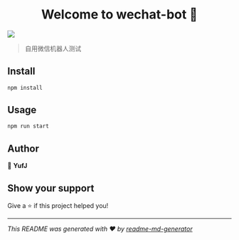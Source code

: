 <h1 align="center">Welcome to wechat-bot 👋</h1>
<p>
  <img src="https://img.shields.io/badge/version-0.0.1-blue.svg?cacheSeconds=2592000" />
</p>

> 自用微信机器人测试

## Install

```sh
npm install
```

## Usage

```sh
npm run start
```

## Author

👤 **YufJ**


## Show your support

Give a ⭐️ if this project helped you!

***
_This README was generated with ❤️ by [readme-md-generator](https://github.com/kefranabg/readme-md-generator)_